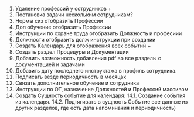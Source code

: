 1. Удаление профессий у сотрудников +
2. Постановка задачи нескольким сотрудникам?
3. Нормы сиз отобразить Профессии
4. Доп обучение отобразить Профессии
5. Инструкции по охране труда отобразить Должность и професиии
6. Должности отобразить долж инструкции при создании
7. Создать Календарь для отображения всех событий +
8. Создать раздел Процедуры и Документации
9. Добавить возможность добавления pdf во все разделы с документацией и задачами
10. Добавить дату последнего инструктажа в профиль сотрудника.
11. Подписать везде периодичность в месяцах
12. Связать дополнительное обучение и сотрудника
13. Инструкции по ОТ, назначение Должностей и Профессий массивом
14. Создать Сущность событие для календаря:
    14.1. Создание события из календаря.
    14.2. Подтягивать в сущность Событие все данные из других разделов, где есть дата напоминания и периодичность)
